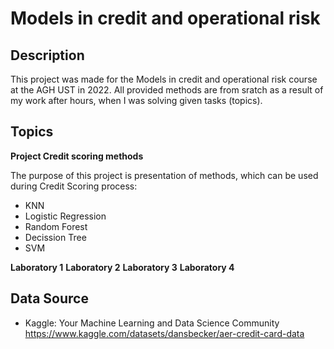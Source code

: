 # Models in credit and operational risk
## Description
This project was made for the Models in credit and operational risk course at the AGH UST in 2022.
All provided methods are from sratch as a result of my work after hours, when I was solving given tasks (topics).

## Topics
**Project Credit scoring methods**

The purpose of this project is presentation of methods, which can be used during Credit Scoring process:
- KNN
- Logistic Regression
- Random Forest
- Decission Tree
- SVM

**Laboratory 1**
**Laboratory 2**
**Laboratory 3**
**Laboratory 4**

## Data Source
- Kaggle: Your Machine Learning and Data Science Community https://www.kaggle.com/datasets/dansbecker/aer-credit-card-data
